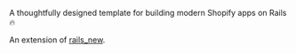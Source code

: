 A thoughtfully designed template for building modern Shopify apps on Rails 🔥

An extension of [rails_new](https://github.com/lockstep/rails_new).

